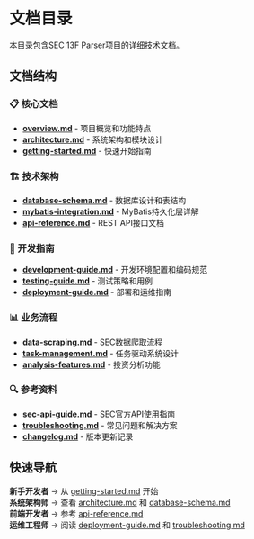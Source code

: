 # 文档目录

本目录包含SEC 13F Parser项目的详细技术文档。

## 文档结构

### 📋 核心文档
- **[overview.md](overview.md)** - 项目概览和功能特点
- **[architecture.md](architecture.md)** - 系统架构和模块设计
- **[getting-started.md](getting-started.md)** - 快速开始指南

### 🏗️ 技术架构
- **[database-schema.md](database-schema.md)** - 数据库设计和表结构
- **[mybatis-integration.md](mybatis-integration.md)** - MyBatis持久化层详解
- **[api-reference.md](api-reference.md)** - REST API接口文档

### 🔧 开发指南
- **[development-guide.md](development-guide.md)** - 开发环境配置和编码规范
- **[testing-guide.md](testing-guide.md)** - 测试策略和用例
- **[deployment-guide.md](deployment-guide.md)** - 部署和运维指南

### 📊 业务流程
- **[data-scraping.md](data-scraping.md)** - SEC数据爬取流程
- **[task-management.md](task-management.md)** - 任务驱动系统设计
- **[analysis-features.md](analysis-features.md)** - 投资分析功能

### 🔍 参考资料
- **[sec-api-guide.md](sec-api-guide.md)** - SEC官方API使用指南
- **[troubleshooting.md](troubleshooting.md)** - 常见问题和解决方案
- **[changelog.md](changelog.md)** - 版本更新记录

## 快速导航

**新手开发者** → 从 [getting-started.md](getting-started.md) 开始  
**系统架构师** → 查看 [architecture.md](architecture.md) 和 [database-schema.md](database-schema.md)  
**前端开发者** → 参考 [api-reference.md](api-reference.md)  
**运维工程师** → 阅读 [deployment-guide.md](deployment-guide.md) 和 [troubleshooting.md](troubleshooting.md)